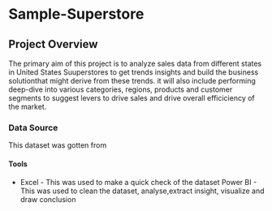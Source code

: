 # Sample-Superstore
## Project Overview
The primary aim of this project is to analyze sales data from different states in United States Suuperstores to get trends insights and build the business solutionthat might derive from these trends. it will also include performing deep-dive into various categories, regions, products and customer segments to suggest levers to drive sales and drive overall efficiciency of the market.
### Data Source
This dataset was gotten from
#### Tools
- Excel - This was used to make a quick check of the dataset
Power BI - This was used to clean the dataset, analyse,extract insight, visualize and draw conclusion
